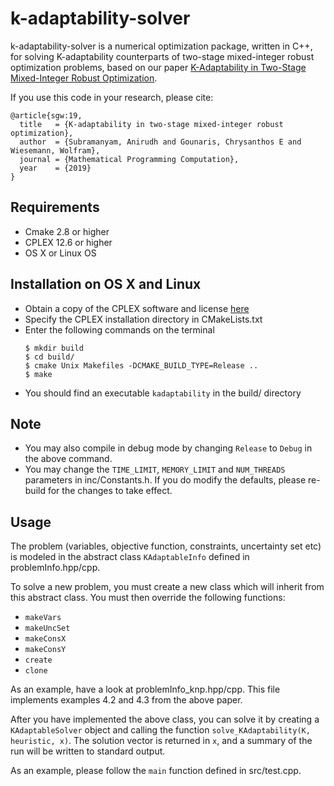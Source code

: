 
k-adaptability-solver
====

k-adaptability-solver is a numerical optimization package, written in C++, for solving K-adaptability counterparts of two-stage mixed-integer robust optimization problems, based on our paper [K-Adaptability in Two-Stage Mixed-Integer Robust Optimization](https://arxiv.org/abs/1706.07097).

If you use this code in your research, please cite:
```
@article{sgw:19,
  title   = {K-adaptability in two-stage mixed-integer robust optimization},
  author  = {Subramanyam, Anirudh and Gounaris, Chrysanthos E and Wiesemann, Wolfram},
  journal = {Mathematical Programming Computation},
  year    = {2019}
}
```
## Requirements
* Cmake 2.8 or higher
* CPLEX 12.6 or higher
* OS X or Linux OS

## Installation on OS X and Linux
* Obtain a copy of the CPLEX software and license [here](https://www.ibm.com/analytics/cplex-optimizer)
* Specify the CPLEX installation directory in CMakeLists.txt
* Enter the following commands on the terminal
	```
	$ mkdir build
	$ cd build/
	$ cmake Unix Makefiles -DCMAKE_BUILD_TYPE=Release ..
	$ make
	```
* You should find an executable `kadaptability` in the build/ directory

## Note
* You may also compile in debug mode by changing `Release` to `Debug` in the above command.
* You may change the `TIME_LIMIT`, `MEMORY_LIMIT` and `NUM_THREADS` parameters in inc/Constants.h. If you do modify the defaults, please re-build for the changes to take effect.

## Usage
The problem (variables, objective function, constraints, uncertainty set etc) is modeled in the abstract class `KAdaptableInfo` defined in problemInfo.hpp/cpp.

To solve a new problem, you must create a new class which will inherit from this abstract class.
You must then override the following functions:

* `makeVars`
* `makeUncSet`
* `makeConsX`
* `makeConsY`
* `create`
* `clone`

As an example, have a look at problemInfo_knp.hpp/cpp. This file implements examples 4.2 and 4.3 from the above paper.

After you have implemented the above class, you can solve it by creating a `KAdaptableSolver` object and calling the function `solve_KAdaptability(K, heuristic, x)`. The solution vector is returned in `x`, and a summary of the run will be written to standard output.

As an example, please follow the `main` function defined in src/test.cpp.

